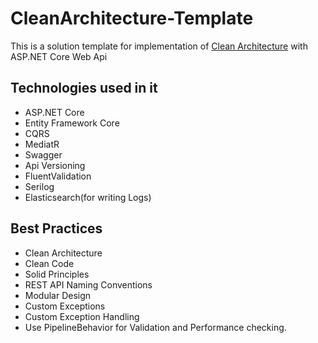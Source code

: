 # CleanArchitecture-Template
This is a solution template for implementation of [Clean Architecture](https://blog.cleancoder.com/uncle-bob/2012/08/13/the-clean-architecture.html) with ASP.NET Core Web Api

## Technologies used in it

* ASP.NET Core
* Entity Framework Core
* CQRS
* MediatR
* Swagger
* Api Versioning
* FluentValidation
* Serilog
* Elasticsearch(for writing Logs)

## Best Practices

* Clean Architecture
* Clean Code
* Solid Principles
* REST API Naming Conventions
* Modular Design
* Custom Exceptions
* Custom Exception Handling
* Use PipelineBehavior for Validation and Performance checking.

